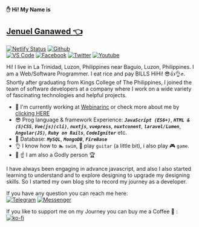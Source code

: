 <link href='https://unpkg.com/boxicons@2.0.7/css/boxicons.min.css' rel='stylesheet'>

#### ✋ Hi! My Name is
## [Jenuel Ganawed :point_left:](https://jenuelganawed.ml/#/)

[![Netlify Status](https://api.netlify.com/api/v1/badges/66774d91-73d9-47cf-933f-e4c2c4ca0158/deploy-status)](https://app.netlify.com/sites/jenuelganawed/deploys)
[![Github](https://github.com/BroJenuel/badges/raw/master/src/github.svg)](https://github.com/BroJenuel)  
[![VS Code](https://github.com/BroJenuel/badges/raw/master/src/visual_studio_code.svg)](https://marketplace.visualstudio.com/publishers/MisterJ)
[![Facebook](https://github.com/BroJenuel/badges/raw/master/src/facebook.svg)](https://facebook.com/ganawed)
[![Twitter](https://github.com/BroJenuel/badges/raw/master/src/twitter.svg)](https://twitter.com/broJenuel)
[![Youtube](https://github.com/BroJenuel/badges/raw/master/src/youtube.svg)](https://www.youtube.com/channel/UCNANDtTF63UTRcYioVsSCdA)

Hi! I live in La Trinidad, Luzon, Philippines near Baguio, Luzon, Philippines. I am a Web/Software Programmer. I eat rice and pay BILLS HiHi! 😎👍👌✊. Shortly after graduating from Kings College of The Philippines, I joined the team of software developers at a company where I work on a wide variety of fascinating technologies and helpful projects.
 - :briefcase: I'm currently working at [Webinarinc](http://webinarinc.com/) or check more about me by [clicking HERE](https://jenuelganawed.ml)
 - :sunglasses: Prog language & framework Experience: ***`JavaScript (ES6+)`***, ***`HTML & (S)CSS`***, ***`Vue(js)(cli)`***, ***`nuxtjs`***, ***`vuepress`***, ***`nuxtconent`***, ***`laravel/Lumen`***, ***`Angular(JS)`***, ***`Ruby on Rails`***, ***`CodeIgniter`*** etc.
 - :floppy_disk: Database: ***`MySQL`***, ***`MongoDB`***, ***`FireBase`***
 - :ok_hand: I know how to :swimmer: `swim`, :guitar: play `guitar` (a little bit), i also play :video_game: `game`.
 - :pray: :point_up: I am also a Godly person :trophy:

I have always been engaging in advance javascript, and also I also started learning to understand and to explore designing to upgrade my designing skills. So I started my own blog site to record my journey as a developer.

If you have any question you can reach me here:  
[![Telegram](https://github.com/BroJenuel/badges/raw/master/src/telegram.svg)](https://t.me/BroJenuelChannel)
[![Messenger](https://github.com/BroJenuel/badges/raw/master/src/messenger.svg)](https://www.facebook.com/ganawed/)

If you like to support me on my Journey you can buy me a Coffee  :pray: :   
[![ko-fi](https://ko-fi.com/img/githubbutton_sm.svg)](https://ko-fi.com/T6T5379QZ)
